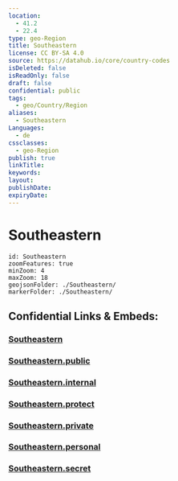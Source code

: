 ```yaml
---
location:
  - 41.2
  - 22.4
type: geo-Region
title: Southeastern
license: CC BY-SA 4.0
source: https://datahub.io/core/country-codes
isDeleted: false
isReadOnly: false
draft: false
confidential: public
tags:
  - geo/Country/Region
aliases:
  - Southeastern
Languages:
  - de
cssclasses:
  - geo-Region
publish: true
linkTitle:
keywords:
layout:
publishDate:
expiryDate:
---
```


# Southeastern

```leaflet
id: Southeastern
zoomFeatures: true 
minZoom: 4 
maxZoom: 18
geojsonFolder: ./Southeastern/
markerFolder: ./Southeastern/
```


## Confidential Links & Embeds: 

### [Southeastern](/_Standards/Earth/Continent/Europe/Europe~South/Macedonia~North/Municipalities~Macedonia/Southeastern.md) 

### [Southeastern.public](/_public/Earth/Continent/Europe/Europe~South/Macedonia~North/Municipalities~Macedonia/Southeastern.public.md) 

### [Southeastern.internal](/_internal/Earth/Continent/Europe/Europe~South/Macedonia~North/Municipalities~Macedonia/Southeastern.internal.md) 

### [Southeastern.protect](/_protect/Earth/Continent/Europe/Europe~South/Macedonia~North/Municipalities~Macedonia/Southeastern.protect.md) 

### [Southeastern.private](/_private/Earth/Continent/Europe/Europe~South/Macedonia~North/Municipalities~Macedonia/Southeastern.private.md) 

### [Southeastern.personal](/_personal/Earth/Continent/Europe/Europe~South/Macedonia~North/Municipalities~Macedonia/Southeastern.personal.md) 

### [Southeastern.secret](/_secret/Earth/Continent/Europe/Europe~South/Macedonia~North/Municipalities~Macedonia/Southeastern.secret.md)

